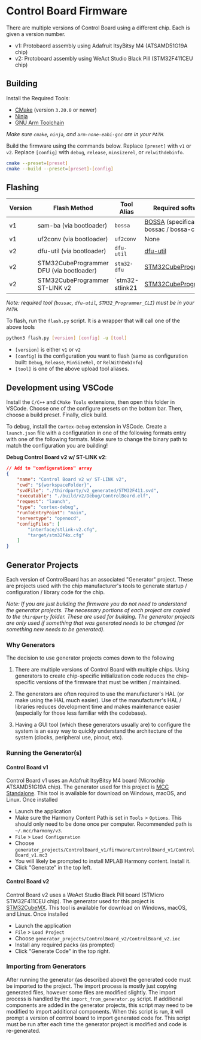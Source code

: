 # Control Board Firmware

There are multiple versions of Control Board using a different chip. Each is given a version number.
- v1: Protobaord assembly using Adafruit ItsyBitsy M4 (ATSAMD51G19A chip)
- v2: Protoboard assembly using WeAct Studio Black Pill (STM32F411CEU chip)




## Building

Install the Required Tools:

- [CMake](https://cmake.org/) (version `3.20.0` or newer)
- [Ninja](https://ninja-build.org/)
- [GNU Arm Toolchain](https://developer.arm.com/downloads/-/arm-gnu-toolchain-downloads)

*Make sure `cmake`, `ninja`, and `arm-none-eabi-gcc` are in your `PATH`.*

Build the firmware using the commands below. Replace `[preset]` with `v1` or `v2`. Replace `[config]` with `debug`, `release`, `minsizerel`, or `relwithdebinfo`.

```sh
cmake --preset=[preset]
cmake --build --preset=[preset]-[config]
```




## Flashing

| Version    | Flash Method                             | Tool Alias      | Required software                         |
| ---------- | ---------------------------------------- | --------------- | ----------------------------------------- |
| v1         | sam-ba (via bootloader)                  | `bossa`         | [BOSSA](http://www.shumatech.com/web/products/bossa) (specifically bossac / bossa-cli) |
| v1         | uf2conv (via bootloader)                 | `uf2conv`       | None |
| v2         | dfu-util (via bootloader)                | `dfu-util`      | [dfu-util](https://dfu-util.sourceforge.net/) |
| v2         | STM32CubeProgrammer DFU (via bootloader) | `stm32-dfu`     | [STM32CubeProgrammer](https://www.st.com/en/development-tools/stm32cubeprog.html) |
| v2         | STM32CubeProgrammer ST-LINK v2           | `stm32-stlink21 |[STM32CubeProgrammer](https://www.st.com/en/development-tools/stm32cubeprog.html) |

*Note: required tool (`bossac`, `dfu-util`, `STM32_Programmer_CLI`) must be in your `PATH`.*

To flash, run the `flash.py` script. It is a wrapper that will call one of the above tools

```sh
python3 flash.py [version] [config] -u [tool]
```

- `[version]` is either `v1` or `v2`
- `[config]` is the configuration you want to flash (same as configuration built: `Debug`, `Release`, `MinSizeRel`, or `RelWithDebInfo`)
- `[tool]` is one of the above upload tool aliases.





## Development using VSCode

Install the `C/C++` and `CMake Tools` extensions, then open this folder in VSCode. Choose one of the configure presets on the bottom bar. Then, choose a build preset. Finally, click build.

To debug, install the `Cortex-Debug` extension in VSCode. Create a `launch.json` file with a configuration in one of the following formats entry with one of the following formats. Make sure to change the binary path to match the configuration you are building!

**Debug Control Board v2 w/ ST-LINK v2**:

```json
// Add to "configurations" array
{
    "name": "Control Board v2 w/ ST-LINK v2",
    "cwd": "${workspaceFolder}",
    "svdFile": "./thirdparty/v2_generated/STM32F411.svd",
    "executable": "./build/v2/Debug/ControlBoard.elf",
    "request": "launch",
    "type": "cortex-debug",
    "runToEntryPoint": "main",
    "servertype": "openocd",
    "configFiles": [
        "interface/stlink-v2.cfg",
        "target/stm32f4x.cfg"
    ]
}
```





## Generator Projects

Each version of ControlBoard has an associated "Generator" project. These are projects used with the chip manufacturer's tools to generate startup / configuration / library code for the chip.

*Note: If you are just building the firmware you do not need to understand the generator projects. The necessary portions of each project are copied to the `thirdparty` folder. These are used for building. The generator projects are only used if something that was generated needs to be changed (or something new needs to be generated).*

### Why Generators

The decision to use generator projects comes down to the following

1. There are multiple versions of Control Board with multiple chips. Using generators to create chip-specific initialization code reduces the chip-specific versions of the firmware that must be written / maintained.

2. The generators are often required to use the manufacturer's HAL (or make using the HAL much easier). Use of the manufacturer's HAL / libraries reduces development time and makes maintenance easier (especially for those less familiar with the codebase).

3. Having a GUI tool (which these generators usually are) to configure the system is an easy way to quickly understand the architecture of the system (clocks, peripheral use, pinout, etc).

### Running the Generator(s)

#### Control Board v1

Control Board v1 uses an Adafruit ItsyBitsy M4 board (Microchip ATSAMD51G19A chip). The generator used for this project is [MCC Standalone](https://www.microchip.com/en-us/tools-resources/configure/mplab-code-configurator). This tool is available for download on Windows, macOS, and Linux. Once installed
- Launch the application
- Make sure the Harmony Content Path is set in `Tools` > `Options`. This should only need to be done once per computer. Recommended path is `~/.mcc/harmony/v3`.
- `File` > `Load Configuration`
- Choose `generator_projects/ControlBoard_v1/firmware/ControlBoard_v1/ControlBoard_v1.mc3`
- You will likely be prompted to install MPLAB Harmony content. Install it.
- Click "Generate" in the top left.

#### Control Board v2

Control Board v2 uses a WeAct Studio Black Pill board (STMicro STM32F411CEU chip). The generator used for this project is [STM32CubeMX](https://www.st.com/en/development-tools/stm32cubemx.html). This tool is available for download on Windows, macOS, and Linux. Once installed
- Launch the application
- `File` > `Load Project`
- Choose `generator_projects/ControlBoard_v2/ControlBoard_v2.ioc`
- Install any required packs (as prompted)
- Click "Generate Code" in the top right.


### Importing from Generators

After running the generator (as described above) the generated code must be imported to the project. The import process is mostly just copying generated files, however some files are modified slightly. The import process is handled by the `import_from_generator.py` script. If additional components are added in the generator projects, this script may need to be modified to import additional components. When this script is run, it will prompt a version of control board to import generated code for. This script must be run after each time the generator project is modified and code is re-generated.
